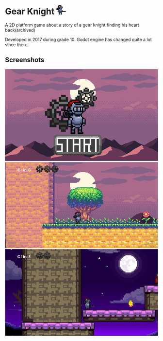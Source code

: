# Gear Knight ![](assets/Player_5.gif)
A 2D platform game about a story of a gear knight finding his heart back(archived)

Developed in 2017 during grade 10. Godot engine has changed quite a lot since then...

## Screenshots
![](assets/start.png)
![](assets/first_scene.png)
![](assets/sixth_scene.png)

